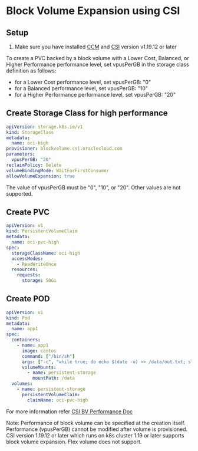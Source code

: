 # Block Volume Expansion using CSI

## Setup 

1. Make sure you have installed [CCM](../README.md) and [CSI](../container-storage-interface.md) version v1.19.12 or later

To create a PVC backed by a block volume with a Lower Cost, Balanced, or Higher Performance performance level, set vpusPerGB in the storage class definition as follows:

* for a Lower Cost performance level, set vpusPerGB: "0"
* for a Balanced performance level, set vpusPerGB: "10"
* for a Higher Performance performance level, set vpusPerGB: "20"

## Create Storage Class for high performance
```yaml
apiVersion: storage.k8s.io/v1
kind: StorageClass
metadata:
  name: oci-high
provisioner: blockvolume.csi.oraclecloud.com
parameters:
  vpusPerGB: "20"
reclaimPolicy: Delete
volumeBindingMode: WaitForFirstConsumer
allowVolumeExpansion: true
```

The value of vpusPerGB must be "0", "10", or "20". Other values are not supported.

## Create PVC

```yaml
apiVersion: v1
kind: PersistentVolumeClaim
metadata:
  name: oci-pvc-high
spec:
  storageClassName: oci-high
  accessModes:
    - ReadWriteOnce
  resources:
    requests:
      storage: 50Gi
```

## Create POD

```yaml
apiVersion: v1
kind: Pod
metadata:
  name: app1
spec:
  containers:
    - name: app1
      image: centos
      command: ["/bin/sh"]
      args: ["-c", "while true; do echo $(date -u) >> /data/out.txt; sleep 5; done"]
      volumeMounts:
        - name: persistent-storage
          mountPath: /data
  volumes:
    - name: persistent-storage
      persistentVolumeClaim:
        claimName: oci-pvc-high
```

For more information refer [CSI BV Performance Doc][1]

Note: 
Performance of block volume can be specified at the creation itself. Performance (vpusPerGB) cannot be modified after volume is provisioned.
CSI version 1.19.12 or later which runs on k8s cluster 1.19 or later supports block volume expansion.
Flex volume does not support. 

[1]: https://docs.oracle.com/en-us/iaas/Content/ContEng/Tasks/contengcreatingpersistentvolumeclaim.htm#contengcreatingpersistentvolumeclaim_topic_Provisioning_PVCs_on_BV_PV_Volume_performance
